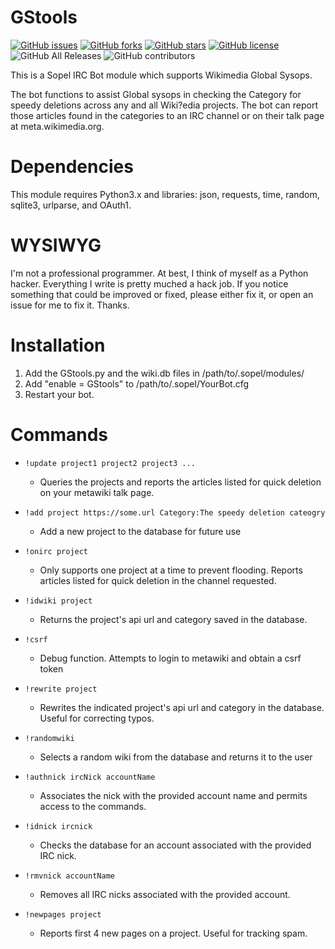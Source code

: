 # GStools

[![GitHub issues](https://img.shields.io/github/issues/Operator873/GStools)](https://github.com/Operator873/GStools/issues)
[![GitHub forks](https://img.shields.io/github/forks/Operator873/GStools)](https://github.com/Operator873/GStools/network)
[![GitHub stars](https://img.shields.io/github/stars/Operator873/GStools)](https://github.com/Operator873/GStools/stargazers)
[![GitHub license](https://img.shields.io/github/license/Operator873/GStools)](https://github.com/Operator873/GStools/blob/master/LICENSE)
![GitHub All Releases](https://img.shields.io/github/downloads/Operator873/GStools/total)
![GitHub contributors](https://img.shields.io/github/contributors/Operator873/GStools)


This is a Sopel IRC Bot module which supports Wikimedia Global Sysops.

The bot functions to assist Global sysops in checking the Category for speedy deletions across any and all Wiki?edia projects. The bot can report those articles found in the categories to an IRC channel or on their talk page at meta.wikimedia.org.

# Dependencies

This module requires Python3.x and libraries: json, requests, time, random, sqlite3, urlparse, and OAuth1.

# WYSIWYG

I'm not a professional programmer. At best, I think of myself as a Python hacker. Everything I write is pretty muched a hack job. If you notice something that could be improved or fixed, please either fix it, or open an issue for me to fix it. Thanks.

# Installation

1. Add the GStools.py and the wiki.db files in /path/to/.sopel/modules/
2. Add "enable = GStools" to /path/to/.sopel/YourBot.cfg
3. Restart your bot.

# Commands

* ```!update project1 project2 project3 ...```
	* Queries the projects and reports the articles listed for quick deletion on your metawiki talk page.

* ```!add project https://some.url Category:The speedy deletion cateogry```
	* Add a new project to the database for future use

* ```!onirc project```
	* Only supports one project at a time to prevent flooding. Reports articles listed for quick deletion in the channel requested.


* ```!idwiki project```
	* Returns the project's api url and category saved in the database.

* ```!csrf```
	* Debug function. Attempts to login to metawiki and obtain a csrf token

* ```!rewrite project```
	* Rewrites the indicated project's api url and category in the database. Useful for correcting typos.

* ```!randomwiki```
	* Selects a random wiki from the database and returns it to the user

* ```!authnick ircNick accountName```
	* Associates the nick with the provided account name and permits access to the commands.

* ```!idnick ircnick```
	* Checks the database for an account associated with the provided IRC nick.

* ```!rmvnick accountName```
	* Removes all IRC nicks associated with the provided account.

* ```!newpages project```
	* Reports first 4 new pages on a project. Useful for tracking spam.
